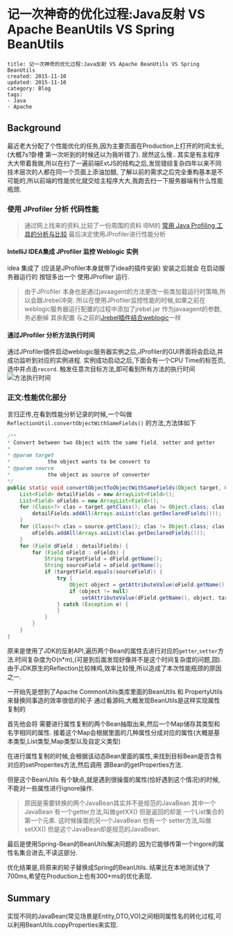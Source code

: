 # 记一次神奇的优化过程:Java反射 VS Apache BeanUtils VS Spring BeanUtils

```metadata
title: 记一次神奇的优化过程:Java反射 VS Apache BeanUtils VS Spring BeanUtils
created: 2015-11-10
updated: 2015-11-10
category: Blog
tags:
- Java
- Apache
```



## Background

最近老大分配了个性能优化的任务,因为主要页面在Production上打开的时间太长,(大概7s?卧槽 第一次听到的时候还以为我听错了).
居然这么慢..
其实是有主程序大大带着我做,所以在扫了一遍前端ExtJS的结构之后,发现错综复杂四年以来不同技术层次的人都在同一个页面上添油加醋,
了解以前的需求之后完全重构基本是不可能的,所以前端的性能优化就交给主程序大大,我跑去扫一下服务器端有什么性能瓶颈.


### 使用 JProfiler 分析 代码性能

> 通过网上找来的资料,比较了一份周围的资料
> IBM的 [常用 Java Profiling 工具的分析与比较](https://www.ibm.com/developerworks/cn/java/j-lo-profiling/)
> 最后决定使用JProfiler进行性能分析

#### IntelliJ IDEA集成 JProfiler 监控 Weblogic 实例

idea 集成了 (应该是JProfiler本身就带了idea的插件安装) 安装之后就会 在启动服务器运行的 按钮多出一个 使用JProfiler 运行.
> 由于JProfiler 本身也是通过javaagent的方法更改一些类加载运行时策略,所以会跟Jrebel冲突.
> 所以在使用JProfiler监控性能的时候,如果之前在weblogic服务器运行配置的过程中添加了jrebel.jar 作为javaagent的参数,务必删掉
> 其余配置 与之前的[Jrebel插件结合weblogic](https://blog.aquariuslt.com/2015/10/08/jrebel-configuration-with-weblogic-in-idea/)一样

#### 通过JProfiler 分析方法执行时间

通过JProfiler插件启动weblogic服务器实例之后,JProfiler的GUI界面将会启动,并成功监听到对应的实例进程.
实例成功启动之后,下面会有一个CPU Time的标签页,选中并点击`record`.
触发任意次目标方法,即可看到所有方法的执行时间
![方法执行时间](https://img.alicdn.com/tfscom/TB1Q_QmKpXXXXaAXpXXXXXXXXXX.png)



### 正文:性能优化部分

言归正传,在看到性能分析记录的时候,一个叫做
`ReflectionUtil.convertObjectWithSameFields()`
的方法,方法体如下
``` Java
/**
* Convert between two Object with the same field, setter and getter
*
* @param target
*            the object wants to be convert to
* @param source
*            the object as source of converter
*/
public static void convertObjectToObjectWithSameFields(Object target, Object source) {
    List<Field> detailFields = new ArrayList<Field>();
    List<Field> oFields = new ArrayList<Field>();
    for (Class<?> clas = target.getClass(); clas != Object.class; clas = clas.getSuperclass()) {
        detailFields.addAll(Arrays.asList(clas.getDeclaredFields()));
    }
    for (Class<?> clas = source.getClass(); clas != Object.class; clas = clas.getSuperclass()) {
        oFields.addAll(Arrays.asList(clas.getDeclaredFields()));
    }
    for (Field dField : detailFields) {
        for (Field oField : oFields) {
            String targetField = dField.getName();
            String sourceField = oField.getName();
            if (targetField.equals(sourceField)) {
                try {
                    Object object = getAttributeValue(oField.getName(), source, true);
                    if (object != null)
                        setAttributeValue(dField.getName(), object, target, object.getClass());
                } catch (Exception e) {
                }
            }
        }
    }
}
```
原来是使用了JDK的反射API,遍历两个Bean的属性去进行对应的`getter`,`setter`方法.时间复杂度为O(n*m),(可是到后面发现好像并不是这个时间复杂度的问题,囧).
由于JDK原生的Reflection比较辣鸡,效率比较慢,所以造成了本次性能瓶颈的原因之一.

一开始先是想到了Apache CommonUtils类库里面的BeanUtils 和 PropertyUtils来替换同事造的效率很低的轮子
通过看源码,大概发现BeanUtils是这样实现属性复制的

首先他会将 需要进行属性复制的两个Bean抽取出来,然后一个Map储存其类型和名字相同的属性.
接着这个Map会根据里面的几种属性分成对应的属性(大概是基本类型,List类型,Map类型以及自定义类型)

在进行属性复制的时候,会根据该动态Bean里面的属性,来找到目标Bean是否含有对应的setProperites方法,然后调用 源Bean的getProperties方法.

但是这个BeanUtils 有个缺点,就是遇到很操蛋的属性(恰好遇到这个情况)的时候,不能对一些属性进行ignore操作.

> 原因是需要转换的两个JavaBean其实并不是规范的JavaBean
> 其中一个JavaBean 有一个getter方法,叫做getXX() 但是返回的却是 一个List集合的第一个元素.
> 这时候操蛋的另一个JavaBean 也有一个 setter方法,叫做setXX() 但是这个JavaBean却是规范的JavaBean.

最后是使用Spring-Bean的BeanUtils解决问题的.因为它能够传第一个ingore的属性名集合进去,不读这部分.



优化结果是,将原来的轮子替换成Spring的BeanUtils.
结果比在本地测试快了700ms,希望在Production上也有300+ms的优化表现.






## Summary

实现不同的JavaBean(常见场景是Entity,DTO,VO)之间相同属性名的转化过程,可以利用BeanUtils.copyProperties来实现.

















